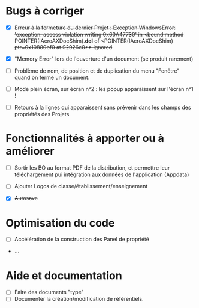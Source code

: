 # Bugs à corriger

- [x] ~~Erreur à la fermeture du dernier Projet :
 Exception WindowsError: 'exception: access violation writing 0x60A47730' in <bound method POINTER(IAcroAXDocShim).__del__ of <POINTER(IAcroAXDocShim) ptr=0x10880bf0 at 92926c0>> ignored~~
- [x] "Memory Error" lors de l'ouverture d'un document (se produit rarement) 
- [ ] Problème de nom, de position et de duplication du menu "Fenêtre" quand on ferme un document.
- [ ] Mode plein écran, sur écran n°2 : les popup apparaissent sur l'écran n°1 !
- [ ] Retours à la lignes qui apparaissent sans prévenir dans les champs des propriétés des Projets
 
 
# Fonctionnalités à apporter ou à améliorer
- [ ] Sortir les BO au format PDF de la distribution, et permettre leur téléchargement pui intégration aux données de l'application (Appdata)
- [ ] Ajouter Logos de classe/établissement/enseignement
- [x] ~~Autosave~~


# Optimisation du code
- [ ] Accélération de la construction des Panel de propriété
 * ...

# Aide et documentation
- [ ] Faire des documents "type"
- [ ] Documenter la création/modification de référentiels.

